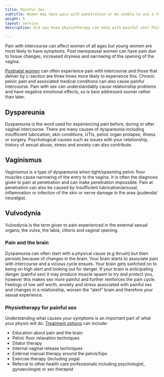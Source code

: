 ```yaml
---
title: Painful Sex
subtitle: Women may have pain with penetration or be unable to use a tampon. Pain can be on entry to the vagina, lower abdominal pain with sex, sharp pain during sex, pain with orgasm or pain after sexual intercourse.
weight: 5
layout: service
description: Did you know physiotherapy can help with painful sex? Pain with intercourse can affect women of all ages but young women are most likely to have symptoms. Post menopausal women can have pain due to tissue changes, increased dryness and narrowing of the opening of the vagina.

---
```


Pain with intercourse can affect women of all ages but young women are most likely to have symptoms. Post menopausal women can have pain due to tissue changes, increased dryness and narrowing of the opening of the vagina.

[Postnatal women](/services/post-natal-checks/) can often experience pain with intercourse and those that deliver by c-section are three times more likely to experience this. Chronic pelvic pain and associated medical conditions can also cause painful intercourse. Pain with sex can understandably cause relationship problems and have negative emotional effects, so is best addressed sooner rather than later.

## Dyspareunia

Dyspareunia is the word used for experiencing pain before, during or after vaginal intercourse. There are many causes of dyspareunia including insufficient lubrication, skin conditions, UTIs, pelvic organ prolapse, illness or surgery. Psychological causes such as issues with your relationship, history of sexual abuse, stress and anxiety can also contribute. 

## Vaginismus

Vaginismus is a type of dyspareunia when tight/spasming pelvic floor muscles cause narrowing of the entry to the vagina. It is often the diagnosis given to pain at penetration and can make penetration impossible. Pain at penetration can also be caused by insufficient lubrication/arousal, inflammation or infection of the skin or nerve damage in the area (pudendal neuralgia).

## Vulvodynia

Vulvodynia is the term given to pain experienced in the external sexual organs; the vulva, the labia, clitoris and vaginal opening. 

### Pain and the brain

Dyspareunia can often start with a physical cause (e.g thrush) but then persists because of changes in the brain. Your brain starts to associate pain with intercourse and a vicious cycle ensues. Your brain gets switched on to being on high alert and looking out for danger. If your brain is anticipating danger (painful sex) it may produce muscle spasm to try and protect you, however this makes sex more painful and further reinforces the pain cycle. Feelings of low self worth, anxiety and stress associated with painful sex and changes in a relationship, worsen the “alert” brain and therefore your sexual experience. 

### Physiotherapy for painful sex

Understanding what causes your symptoms is an important part of what your physio will do. [Treatment options](/information/) can include:

- Education about pain and the brain
- Pelvic floor relaxation techniques
- Dilator therapy
- Internal vaginal release techniques
- External manual therapy around the pelvis/hips
- Exercise therapy (including yoga)
- Referral to other health care professionals including psychologist, gynaecologist or sex therapist